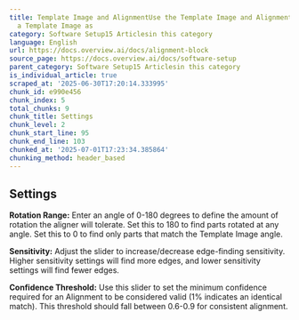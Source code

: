 ```yaml
---
title: Template Image and AlignmentUse the Template Image and Alignment page to capture
  a Template Image as
category: Software Setup15 Articlesin this category
language: English
url: https://docs.overview.ai/docs/alignment-block
source_page: https://docs.overview.ai/docs/software-setup
parent_category: Software Setup15 Articlesin this category
is_individual_article: true
scraped_at: '2025-06-30T17:20:14.333995'
chunk_id: e990e456
chunk_index: 5
total_chunks: 9
chunk_title: Settings
chunk_level: 2
chunk_start_line: 95
chunk_end_line: 103
chunked_at: '2025-07-01T17:23:34.385864'
chunking_method: header_based
---
```


## Settings

**Rotation Range:** Enter an angle of 0-180 degrees to define the amount of rotation the aligner will tolerate. Set this to 180 to find parts rotated at any angle. Set this to 0 to find only parts that match the Template Image angle.

**Sensitivity:** Adjust the slider to increase/decrease edge-finding sensitivity. Higher sensitivity settings will find more edges, and lower sensitivity settings will find fewer edges.

**Confidence Threshold:** Use this slider to set the minimum confidence required for an Alignment to be considered valid \(1% indicates an identical match\). This threshold should fall between 0.6-0.9 for consistent alignment.
